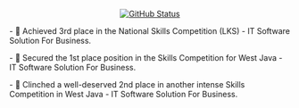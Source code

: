 <p align="center">
<a href="https://github.com/rmxburhan"><img alt="GitHub Status" src="https://github-readme-stats.vercel.app/api?username=rmxburhan&show_icons=true&theme=dark#gh-dark-mode-only"/></a>
  <p>
- 🥉 Achieved 3rd place in the National Skills Competition (LKS) - IT Software Solution For Business.
  </p>
  <p>
- 🥇 Secured the 1st place position in the Skills Competition for West Java - IT Software Solution For Business.
  </p>
  <p>
- 🥈 Clinched a well-deserved 2nd place in another intense Skills Competition in West Java - IT Software Solution For Business.
  </p>
</p> 
